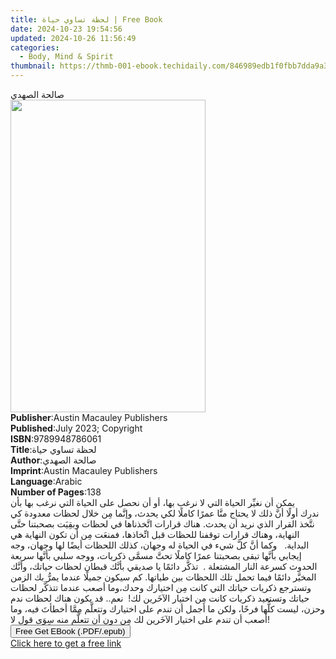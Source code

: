 ```yaml
---
title: لحظة تساوي حياة | Free Book
date: 2024-10-23 19:54:56
updated: 2024-10-26 11:56:49
categories:
  - Body, Mind & Spirit
thumbnail: https://thmb-001-ebook.techidaily.com/846989edb1f0fbb7dda9a3d553e737703f6ec147787a629e150f3d6dc7797fef.jpg
---
```

<main id="book-container">
  <div class="flex flex-col">
    <div class="book-brief flex-1 py-6 px-4 sm:p-6 md:py-10 md:px-8">
      <!-- brief-->
      <div class="book-brief-main">صالحة الصهدي</div>
    </div>
    <div
      class="book-meta-info flex-1 grid gap-4 col-start-1 col-end-3 row-start-1 sm:mb-6 sm:grid-cols-4 lg:gap-6 lg:col-start-2 lg:row-end-6 lg:row-span-6 lg:mb-0"
    >
      <div
        class="book-meta-info-left place-content-center mt-4 p-4 text-sm leading-6 col-start-2 col-span-2 dark:text-slate-400"
      >
        <img
          class="w-full h-500 object-cover rounded-lg sm:h-255 sm:col-span-2 lg:col-span-full"
          src="https://img-001-ebook.techidaily.com/649ba5396a3b90380b72256221bf0b7e784b0a03225f8e7278f7a810a375ec23.jpg"
          alt=""
          width="312"
          height="500"
        />
      </div>
      <div
        class="book-meta-info-right mt-2 col-start-1 row-start-2 col-span-3 self-center"
      >
        <!-- meta data  -->
        <div class="flex flex-col px-4 md:px-8">
          <div class="flex-1">
            <strong>Publisher</strong>:<span class="px-2"
              >Austin Macauley Publishers</span
            >
          </div>
          <div class="flex-1">
            <strong>Published</strong>:<span class="px-2"
              >July 2023; Copyright</span
            >
          </div>
          <div class="flex-1">
            <strong>ISBN</strong>:<span class="px-2">9789948786061</span>
          </div>
          <div class="flex-1">
            <strong>Title</strong>:<span class="px-2">لحظة تساوي حياة</span>
          </div>
          <div class="flex-1">
            <strong>Author</strong>:<span class="px-2">صالحة الصهدي</span>
          </div>
          <div class="flex-1">
            <strong>Imprint</strong>:<span class="px-2"
              >Austin Macauley Publishers</span
            >
          </div>
          <div class="flex-1">
            <strong>Language</strong>:<span class="px-2">Arabic</span>
          </div>
          <div class="flex-1">
            <strong>Number of Pages</strong>:<span class="px-2">138</span>
          </div>
        </div>
      </div>
    </div>
    <div class="book-description flex-1 py-6 px-4 sm:p-6 md:py-10 md:px-8">
      <div class="book-description-main">
        <div accordion-content="" id="description">
          يمكن أن نغيِّر الحياة التي لا نرغب بها، أو أن نحصل على الحياة التي
          نرغب بها بأن ندرك&nbsp;أولًا أنَّ ذلك لا يحتاج منَّا عمرًا كاملًا لكي
          يحدث، وإنَّما&nbsp;مِن خلال لحظات معدودة كي نتَّخذ القرار الذي نريد أن
          يحدث. هناك قرارات اتَّخذناها في لحظات وبقِيَت بصحبتنا حتَّى
          النهاية،&nbsp;وهناك قرارات توقفنا للحظات قبل اتِّخاذها، فمنعَت مِن أن
          تكون النهاية هي البداية.&nbsp; &nbsp;وكما أنَّ&nbsp;كلَّ شيء في الحياة
          له وجهان، كذلك اللحظات أيضًا لها وجهان،&nbsp;وجه إيجابي بأنَّها تبقى
          بصحبتنا عمرًا كاملًا تحتَّ مسمَّى ذكريات، ووجه سلبي بأنَّها سريعة
          الحدوث كسرعة النار المشتعلة&nbsp;. &nbsp;تذكَّر دائمًا يا صديقي بأنَّك
          قبطان لحظات حياتك،&nbsp;وأنَّك المخيَّر دائمًا فيما تحمل تلك اللحظات
          بين طياتها. كم سيكون جميلًا عندما يمرُّ بك الزمن وتسترجع ذكريات
          حياتك&nbsp;التي كانت مِن اختيارك وحدك،وما أصعب عندما تتذكَّر لحظات
          حياتك وتستعيد ذكريات كانت مِن اختيار الآخَرين لك! &nbsp;نعم.. قد يكون
          هناك لحظات ندم وحزن، ليست كلُّها فرحًا،&nbsp;ولكن ما أجمل أن تندم على
          اختيارك وتتعلَّم مِمَّا أخطأتَ فيه، وما أصعب أن تندم على اختيار
          الآخَرين لك مِن دون أن تتعلَّم منه سِوَى قول لا!
        </div>
      </div>
    </div>
    <div class="book-excerpts flex-1 py-6 px-4 sm:p-6 md:py-10 md:px-8"></div>
    <div
      class="book-about-author flex-1 py-6 px-4 sm:p-6 md:py-10 md:px-8"
    ></div>
    <div class="book-free-get flex-1 py-6 px-4 sm:p-6 md:py-10 md:px-8">
      <button
        id="btn-free-get"
        class="bg-blue-500 hover:bg-blue-700 text-white font-bold py-2 px-4 rounded"
      >
        Free Get EBook (.PDF/.epub)
      </button>
      <div id="countdown-display" class="px-2 text-lg mt-2"></div>
      <a
        id="free-link"
        class="hidden bg-blue-500 hover:bg-blue-700 text-white font-bold py-2 px-4 rounded"
        href="https://www.ebooks.com/en-us/book/210908928/ebook/unknown/"
        target="_blank"
        >Click here to get a free link</a
      >
    </div>
    <script>
      let countdownTime = 0;
      let countdownInterval = null;
      document
        .getElementById('btn-free-get')
        .addEventListener('click', startCountdown);
      function startCountdown() {
        countdownTime = new Date().getTime() + 60000 * 3;
        countdownInterval = setInterval(updateCountdown, 1000);
        document.getElementById('btn-free-get').disabled = true;
        document
          .getElementById('btn-free-get')
          .classList.add('bg-gray-500', 'cursor-not-allowed');
      }
      function updateCountdown() {
        let currentTime = new Date().getTime();
        let timeLeft = countdownTime - currentTime;
        let secondsLeft = Math.floor(timeLeft / 1000);
        document.getElementById('countdown-display').innerHTML =
          `Remaining time: ${secondsLeft} seconds.`;
        if (secondsLeft <= 0) {
          clearInterval(countdownInterval);
          document.getElementById('btn-free-get').classList.add('hidden');
          document.getElementById('free-link').classList.remove('hidden');
          document.getElementById('countdown-display').innerHTML = '';
        }
      }
    </script>
  </div>
</main>
